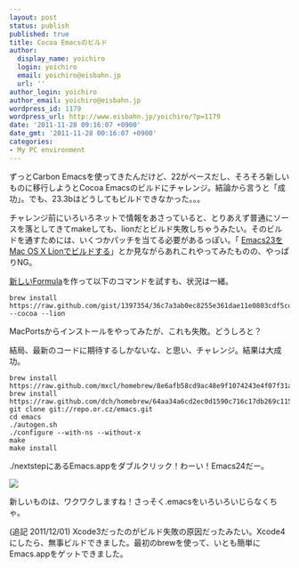```yaml
---
layout: post
status: publish
published: true
title: Cocoa Emacsのビルド
author:
  display_name: yoichiro
  login: yoichiro
  email: yoichiro@eisbahn.jp
  url: ''
author_login: yoichiro
author_email: yoichiro@eisbahn.jp
wordpress_id: 1179
wordpress_url: http://www.eisbahn.jp/yoichiro/?p=1179
date: '2011-11-28 09:16:07 +0900'
date_gmt: '2011-11-28 00:16:07 +0900'
categories:
- My PC environment
---
```


ずっとCarbon Emacsを使ってきたんだけど、22がベースだし、そろそろ新しいものに移行しようとCocoa Emacsのビルドにチャレンジ。結論から言うと「成功」。でも、23.3bはどうしてもビルドできなかった。。。

チャレンジ前にいろいろネットで情報をあさっていると、とりあえず普通にソースを落としてきてmakeしても、lionだとビルド失敗しちゃうみたい。そのビルドを通すためには、いくつかパッチを当てる必要があるっぽい。「
[Emacs23をMac OS X Lionでビルドする](http://henry.animeo.jp/wp/?p=1510)」とか見ながらあれこれやってみたものの、やっぱりNG。

[新しいFormula](https://raw.github.com/gist/1397354/36c7a3ab0ec8255e361dae11e0803cdf5cd09157/emacs.rb)を作って以下のコマンドを試すも、状況は一緒。

```
brew install https://raw.github.com/gist/1397354/36c7a3ab0ec8255e361dae11e0803cdf5cd09157/emacs.rb --cocoa --lion
```

MacPortsからインストールをやってみたが、これも失敗。どうしろと？

結局、最新のコードに期待するしかないな、と思い、チャレンジ。結果は大成功。

```
brew install https://raw.github.com/mxcl/homebrew/8e6afb58cd9ac48e9f1074243e4f07f31a663400/Library/Formula/autoconf.rb
brew install https://raw.github.com/dch/homebrew/64aa34a6cd2ec0d1590c716c17db269c115d09c9/Library/Formula/automake.rb
git clone git://repo.or.cz/emacs.git
cd emacs
./autogen.sh
./configure --with-ns --without-x
make
make install
```

./nextstepにあるEmacs.appをダブルクリック！わーい！Emacs24だー。

![](http://www.eisbahn.jp/yoichiro/images/2011/11/emacs24.png)

新しいものは、ワクワクしますね！さっそく.emacsをいろいろいじらなくちゃ。

(追記 2011/12/01) Xcode3だったのがビルド失敗の原因だったみたい。Xcode4にしたら、無事ビルドできました。最初のbrewを使って、いとも簡単にEmacs.appをゲットできました。
